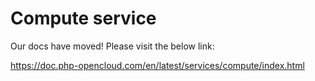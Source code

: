 # Compute service

Our docs have moved! Please visit the below link:

https://doc.php-opencloud.com/en/latest/services/compute/index.html
